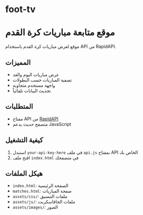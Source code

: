 # foot-tv
# موقع متابعة مباريات كرة القدم

موقع لعرض مباريات كرة القدم باستخدام API من RapidAPI.

## المميزات

- عرض مباريات اليوم والغد
- تصفية المباريات حسب البطولات
- واجهة مستخدم متجاوبة
- تحديث البيانات تلقائياً

## المتطلبات

- مفتاح API من [RapidAPI](https://rapidapi.com)
- متصفح حديث يدعم JavaScript

## كيفية التشغيل

1. استبدل `your-api-key-here` في ملف `api.js` بمفتاح API الخاص بك
2. افتح ملف `index.html` في متصفحك

## هيكل الملفات

- `index.html`: الصفحة الرئيسية
- `matches.html`: صفحة المباريات
- `assets/css/`: ملفات التنسيق
- `assets/js/`: ملفات الجافاسكربت
- `assets/images/`: الصور
